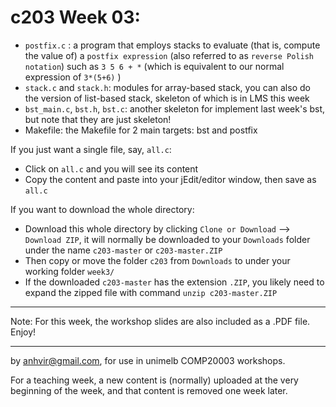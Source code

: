  c203 Week 03:
=======
  * `postfix.c` : a program that employs stacks to evaluate (that is, compute the value of) a `postfix expression` (also referred to as `reverse Polish notation`) such as `3 5 6 + *`   (which is equivalent to our normal expression of `3*(5+6)` )   
  * `stack.c` and `stack.h`: modules for array-based stack, you can also do the version of list-based stack, skeleton of which is in LMS this week 
  * `bst_main.c`, `bst.h`, `bst.c`: another skeleton for implement last week's bst, but note that they are just skeleton! 
  * Makefile: the Makefile for 2 main targets: bst and postfix


If you just want a single file, say, `all.c`:
  * Click on `all.c` and you will see its content 
  * Copy the content and paste into your jEdit/editor window, then save as `all.c`

If you want to download the whole directory:
  * Download this whole directory by clicking `Clone or Download` --> `Download ZIP`, it will normally be downloaded to your `Downloads` folder under the name `c203-master` or `c203-master.ZIP`
  * Then copy or move the folder `c203` from `Downloads` to under your working folder `week3/`
  * If the downloaded `c203-master` has the extension `.ZIP`, you likely need to expand the zipped file with command `unzip c203-master.ZIP`
 
-------------------------------------------------------------

Note: For this week, the workshop slides are also included as a .PDF file. Enjoy! 

-------------------------------------------------------------
by anhvir@gmail.com, for use in unimelb COMP20003 workshops.

For a teaching week, a new content is (normally) uploaded at the very beginning of the week, and that content is removed one week later.

